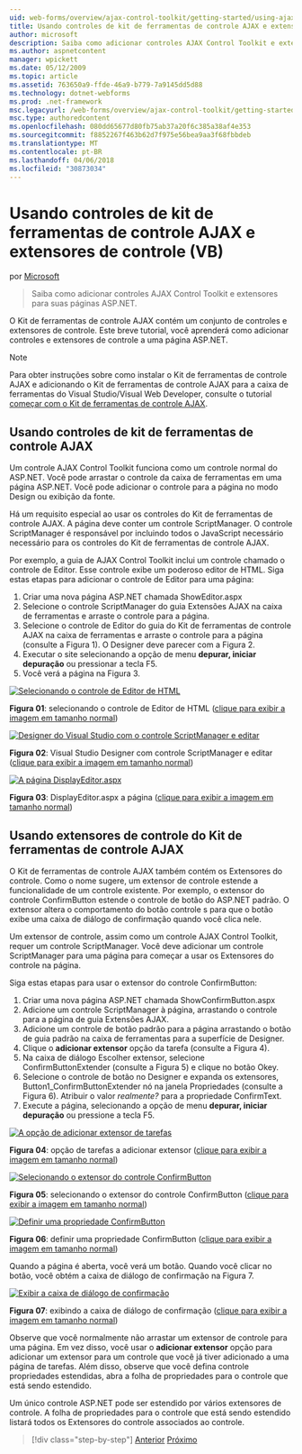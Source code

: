 ```yaml
---
uid: web-forms/overview/ajax-control-toolkit/getting-started/using-ajax-control-toolkit-controls-and-control-extenders-vb
title: Usando controles de kit de ferramentas de controle AJAX e extensores de controle (VB) | Microsoft Docs
author: microsoft
description: Saiba como adicionar controles AJAX Control Toolkit e extensores para suas páginas ASP.NET.
ms.author: aspnetcontent
manager: wpickett
ms.date: 05/12/2009
ms.topic: article
ms.assetid: 763650a9-ffde-46a9-b779-7a9145dd5d88
ms.technology: dotnet-webforms
ms.prod: .net-framework
msc.legacyurl: /web-forms/overview/ajax-control-toolkit/getting-started/using-ajax-control-toolkit-controls-and-control-extenders-vb
msc.type: authoredcontent
ms.openlocfilehash: 080dd65677d80fb75ab37a20f6c385a38af4e353
ms.sourcegitcommit: f8852267f463b62d7f975e56bea9aa3f68fbbdeb
ms.translationtype: MT
ms.contentlocale: pt-BR
ms.lasthandoff: 04/06/2018
ms.locfileid: "30873034"
---
```

<a name="using-ajax-control-toolkit-controls-and-control-extenders-vb"></a>Usando controles de kit de ferramentas de controle AJAX e extensores de controle (VB)
====================
por [Microsoft](https://github.com/microsoft)

> Saiba como adicionar controles AJAX Control Toolkit e extensores para suas páginas ASP.NET.


O Kit de ferramentas de controle AJAX contém um conjunto de controles e extensores de controle. Este breve tutorial, você aprenderá como adicionar controles e extensores de controle a uma página ASP.NET.

> [!NOTE] 
> 
> Para obter instruções sobre como instalar o Kit de ferramentas de controle AJAX e adicionando o Kit de ferramentas de controle AJAX para a caixa de ferramentas do Visual Studio/Visual Web Developer, consulte o tutorial [começar com o Kit de ferramentas de controle AJAX](get-started-with-the-ajax-control-toolkit-vb.md).


## <a name="using-ajax-control-toolkit-controls"></a>Usando controles de kit de ferramentas de controle AJAX

Um controle AJAX Control Toolkit funciona como um controle normal do ASP.NET. Você pode arrastar o controle da caixa de ferramentas em uma página ASP.NET. Você pode adicionar o controle para a página no modo Design ou exibição da fonte.

Há um requisito especial ao usar os controles do Kit de ferramentas de controle AJAX. A página deve conter um controle ScriptManager. O controle ScriptManager é responsável por incluindo todos o JavaScript necessário necessário para os controles do Kit de ferramentas de controle AJAX.

Por exemplo, a guia de AJAX Control Toolkit inclui um controle chamado o controle de Editor. Esse controle exibe um poderoso editor de HTML. Siga estas etapas para adicionar o controle de Editor para uma página:

1. Criar uma nova página ASP.NET chamada ShowEditor.aspx
2. Selecione o controle ScriptManager do guia Extensões AJAX na caixa de ferramentas e arraste o controle para a página.
3. Selecione o controle de Editor do guia do Kit de ferramentas de controle AJAX na caixa de ferramentas e arraste o controle para a página (consulte a Figura 1). O Designer deve parecer com a Figura 2.
4. Executar o site selecionando a opção de menu **depurar, iniciar depuração** ou pressionar a tecla F5.
5. Você verá a página na Figura 3.


[![Selecionando o controle de Editor de HTML](using-ajax-control-toolkit-controls-and-control-extenders-vb/_static/image1.jpg)](using-ajax-control-toolkit-controls-and-control-extenders-vb/_static/image1.png)

**Figura 01**: selecionando o controle de Editor de HTML ([clique para exibir a imagem em tamanho normal](using-ajax-control-toolkit-controls-and-control-extenders-vb/_static/image2.png))


[![Designer do Visual Studio com o controle ScriptManager e editar](using-ajax-control-toolkit-controls-and-control-extenders-vb/_static/image2.jpg)](using-ajax-control-toolkit-controls-and-control-extenders-vb/_static/image3.png)

**Figura 02**: Visual Studio Designer com controle ScriptManager e editar ([clique para exibir a imagem em tamanho normal](using-ajax-control-toolkit-controls-and-control-extenders-vb/_static/image4.png))


[![A página DisplayEditor.aspx](using-ajax-control-toolkit-controls-and-control-extenders-vb/_static/image3.jpg)](using-ajax-control-toolkit-controls-and-control-extenders-vb/_static/image5.png)

**Figura 03**: DisplayEditor.aspx a página ([clique para exibir a imagem em tamanho normal](using-ajax-control-toolkit-controls-and-control-extenders-vb/_static/image6.png))


## <a name="using-ajax-control-toolkit-control-extenders"></a>Usando extensores de controle do Kit de ferramentas de controle AJAX

O Kit de ferramentas de controle AJAX também contém os Extensores do controle. Como o nome sugere, um extensor de controle estende a funcionalidade de um controle existente. Por exemplo, o extensor do controle ConfirmButton estende o controle de botão do ASP.NET padrão. O extensor altera o comportamento do botão controle s para que o botão exibe uma caixa de diálogo de confirmação quando você clica nele.

Um extensor de controle, assim como um controle AJAX Control Toolkit, requer um controle ScriptManager. Você deve adicionar um controle ScriptManager para uma página para começar a usar os Extensores do controle na página.

Siga estas etapas para usar o extensor do controle ConfirmButton:

1. Criar uma nova página ASP.NET chamada ShowConfirmButton.aspx
2. Adicione um controle ScriptManager à página, arrastando o controle para a página de guia Extensões AJAX.
3. Adicione um controle de botão padrão para a página arrastando o botão de guia padrão na caixa de ferramentas para a superfície de Designer.
4. Clique o **adicionar extensor** opção da tarefa (consulte a Figura 4).
5. Na caixa de diálogo Escolher extensor, selecione ConfirmButtonExtender (consulte a Figura 5) e clique no botão Okey.
6. Selecione o controle de botão no Designer e expanda os extensores, Button1\_ConfirmButtonExtender nó na janela Propriedades (consulte a Figura 6). Atribuir o valor *realmente?* para a propriedade ConfirmText.
7. Execute a página, selecionando a opção de menu **depurar, iniciar depuração** ou pressione a tecla F5.


[![A opção de adicionar extensor de tarefas](using-ajax-control-toolkit-controls-and-control-extenders-vb/_static/image4.jpg)](using-ajax-control-toolkit-controls-and-control-extenders-vb/_static/image7.png)

**Figura 04**: opção de tarefas a adicionar extensor ([clique para exibir a imagem em tamanho normal](using-ajax-control-toolkit-controls-and-control-extenders-vb/_static/image8.png))


[![Selecionando o extensor do controle ConfirmButton](using-ajax-control-toolkit-controls-and-control-extenders-vb/_static/image5.jpg)](using-ajax-control-toolkit-controls-and-control-extenders-vb/_static/image9.png)

**Figura 05**: selecionando o extensor do controle ConfirmButton ([clique para exibir a imagem em tamanho normal](using-ajax-control-toolkit-controls-and-control-extenders-vb/_static/image10.png))


[![Definir uma propriedade ConfirmButton](using-ajax-control-toolkit-controls-and-control-extenders-vb/_static/image6.jpg)](using-ajax-control-toolkit-controls-and-control-extenders-vb/_static/image11.png)

**Figura 06**: definir uma propriedade ConfirmButton ([clique para exibir a imagem em tamanho normal](using-ajax-control-toolkit-controls-and-control-extenders-vb/_static/image12.png))


Quando a página é aberta, você verá um botão. Quando você clicar no botão, você obtém a caixa de diálogo de confirmação na Figura 7.


[![Exibir a caixa de diálogo de confirmação](using-ajax-control-toolkit-controls-and-control-extenders-vb/_static/image7.jpg)](using-ajax-control-toolkit-controls-and-control-extenders-vb/_static/image13.png)

**Figura 07**: exibindo a caixa de diálogo de confirmação ([clique para exibir a imagem em tamanho normal](using-ajax-control-toolkit-controls-and-control-extenders-vb/_static/image14.png))


Observe que você normalmente não arrastar um extensor de controle para uma página. Em vez disso, você usar o **adicionar extensor** opção para adicionar um extensor para um controle que você já tiver adicionado a uma página de tarefas. Além disso, observe que você defina controle propriedades estendidas, abra a folha de propriedades para o controle que está sendo estendido.

Um único controle ASP.NET pode ser estendido por vários extensores de controle. A folha de propriedades para o controle que está sendo estendido listará todos os Extensores do controle associados ao controle.

> [!div class="step-by-step"]
> [Anterior](get-started-with-the-ajax-control-toolkit-vb.md)
> [Próximo](creating-a-custom-ajax-control-toolkit-control-extender-vb.md)
